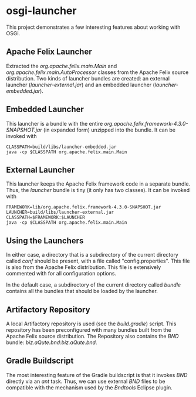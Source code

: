 osgi-launcher
=============

This project demonstrates a few interesting features about working with OSGi. 

## Apache Felix Launcher
Extracted the *org.apache.felix.main.Main* and *org.apache.felix.main.AutoProcessor*
classes from the Apache Felix source distribution.  Two kinds of launcher bundles are created:
an external launcher (*launcher-external.jar*) and an embedded 
launcher (*launcher-embedded.jar*).

## Embedded Launcher
This launcher is a bundle with the entire *org.apache.felix.framework-4.3.0-SNAPSHOT.jar*
(in expanded form) unzipped into the bundle.  It can be invoked with

```shell
CLASSPATH=build/libs/launcher-embedded.jar
java -cp $CLASSPATH org.apache.felix.main.Main
```

## External Launcher
This launcher keeps the Apache Felix framework code in a separate bundle.  Thus, the *launcher*
bundle is tiny (it only has two classes).  It can be invoked with

```shell
FRAMEWORK=lib/org.apache.felix.framework-4.3.0-SNAPSHOT.jar
LAUNCHER=build/libs/launcher-external.jar
CLASSPATH=$FRAMEWORK:$LAUNCHER
java -cp $CLASSPATH org.apache.felix.main.Main
```
## Using the Launchers
In either case, a directory that is a subdirectory of the current directory
called *conf* should be present, with a file called "config.properties".  This file
is also from the Apache Felix distribution.  This file is extensively commented with
for all configuration options.

In the default case, a subdirectory of the current directory called *bundle* contains
all the bundles that should be loaded by the launcher.

## Artifactory Repository
A local Artifactory repository is used (see the *build.gradle*) script.  This repository
has been preconfigured with many bundles built from the Apache Felix source 
distribution.  The Repository also contains the *BND* bundle: *biz.aQute.bnd:biz.aQute.bnd*.

## Gradle Buildscript
The most interesting feature of the Gradle buildscript is that it invokes *BND* directly
via an *ant* task.  Thus, we can use external *BND* files to be compatible with the 
mechanism used by the *Bndtools* Eclipse plugin. 

